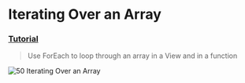  # Iterating Over an Array
 ### [Tutorial](https://designcode.io/swiftui-handbook-iterating-over-an-array)
> Use ForEach to loop through an array in a View and in a function

![50  Iterating Over an Array](https://github.com/mrgsdev/DesignCode/assets/157994617/9dd8db9c-5fc1-4e36-b030-1cdc27b9eb18)
 